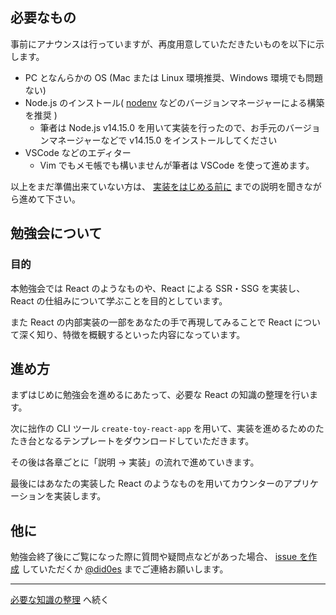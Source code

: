 ## 必要なもの

事前にアナウンスは行っていますが、再度用意していただきたいものを以下に示します。

- PC となんらかの OS (Mac または Linux 環境推奨、Windows 環境でも問題ない)
- Node.js のインストール( [nodenv](https://github.com/nodenv/nodenv#installation) などのバージョンマネージャーによる構築を推奨 )
  - 筆者は Node.js v14.15.0 を用いて実装を行ったので、お手元のバージョンマネージャーなどで v14.15.0 をインストールしてください
- VSCode などのエディター
  - Vim でもメモ帳でも構いませんが筆者は VSCode を使って進めます。

以上をまだ準備出来ていない方は、 [実装をはじめる前に](./実装をはじめる前に.md) までの説明を聞きながら進めて下さい。

## 勉強会について

### 目的

本勉強会では React のようなものや、React による SSR・SSG を実装し、React の仕組みについて学ぶことを目的としています。

また React の内部実装の一部をあなたの手で再現してみることで React について深く知り、特徴を概観するといった内容になっています。

## 進め方

まずはじめに勉強会を進めるにあたって、必要な React の知識の整理を行います。

次に拙作の CLI ツール `create-toy-react-app` を用いて、実装を進めるためのたたき台となるテンプレートをダウンロードしていただきます。

その後は各章ごとに「説明 → 実装」の流れで進めていきます。

最後にはあなたの実装した React のようなものを用いてカウンターのアプリケーションを実装します。

## 他に

勉強会終了後にご覧になった際に質問や疑問点などがあった場合、 [issue を作成](https://github.com/shuta13/react-deep-dive/issues/new) していただくか [@did0es](https://twitter.com/did0es) までご連絡お願いします。

---

[必要な知識の整理](./必要な知識の整理.md) へ続く
